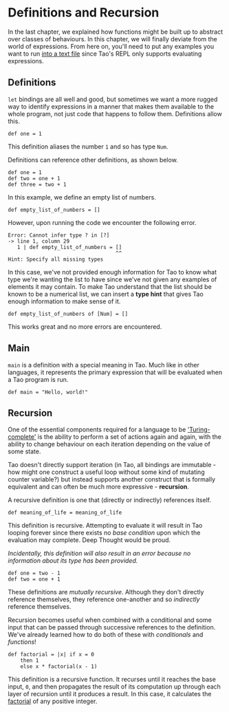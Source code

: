# Definitions and Recursion

In the last chapter, we explained how functions might be built up to abstract
over classes of behaviours. In this chapter, we will finally deviate from the
world of expressions. From here on, you'll need to put any examples you want to
run [into a text file](./welcome.md#evaluating-code) since Tao's REPL only
supports evaluating expressions.

## Definitions

`let` bindings are all well and good, but sometimes we want a more rugged way to
identify expressions in a manner that makes them available to the whole program,
not just code that happens to follow them. Definitions allow this.

```
def one = 1
```

This definition aliases the number `1` and so has type `Num`.

Definitions can reference other definitions, as shown below.

```
def one = 1
def two = one + 1
def three = two + 1
```

In this example, we define an empty list of numbers.

```
def empty_list_of_numbers = []
```

However, upon running the code we encounter the following error.

```
Error: Cannot infer type ? in [?]
-> line 1, column 29
   1 | def empty_list_of_numbers = []
                                   ^^
Hint: Specify all missing types
```

In this case, we've not provided enough information for Tao to know what type
we're wanting the list to have since we've not given any examples of elements it
may contain. To make Tao understand that the list should be known to be a
numerical list, we can insert a **type hint** that gives Tao enough information
to make sense of it.

```
def empty_list_of_numbers of [Num] = []
```

This works great and no more errors are encountered.

## Main

`main` is a definition with a special meaning in Tao. Much like in other
languages, it represents the primary expression that will be evaluated when a
Tao program is run.

```
def main = "Hello, world!"
```

## Recursion

One of the essential components required for a language to be
['Turing-complete'](https://en.wikipedia.org/wiki/Turing_completeness) is the
ability to perform a set of actions again and again, with the ability to change
behaviour on each iteration depending on the value of some state.

Tao doesn't directly support iteration (in Tao, all bindings are immutable - how
might one construct a useful loop without some kind of mutating counter
variable?) but instead supports another construct that is formally equivalent
and can often be much more expressive - **recursion**.

A recursive definition is one that (directly or indirectly) references itself.

```
def meaning_of_life = meaning_of_life
```

This definition is recursive. Attempting to evaluate it will result in Tao
looping forever since there exists no *base condition* upon which the evaluation
may complete. Deep Thought would be proud.

*Incidentally, this definition will also result in an error because
no information about its type has been provided.*

```
def one = two - 1
def two = one + 1
```

These definitions are *mutually recursive*. Although they don't directly
reference themselves, they reference one-another and so *indirectly* reference
themselves.

Recursion becomes useful when combined with a conditional and some input that
can be passed through successive references to the definition. We've already
learned how to do both of these with *conditionals* and *functions*!

```
def factorial = |x| if x = 0
	then 1
	else x * factorial(x - 1)
```

This definition is a recursive function. It recurses until it reaches the base
input, `0`, and then propagates the result of its computation up through each
layer of recursion until it produces a result. In this case, it calculates the
[factorial](https://en.wikipedia.org/wiki/Factorial) of any positive integer.
